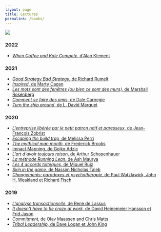 ```yaml
---
layout: page
title: Lectures 
permalink: /books/
---
```


<div class="page-title">
  <img src="{{ '/assets/images/books_title.svg' | relative_url }}"> 
</div>


### 2022 ###

* <a href="http://www.whencoffeeandkalecompete.com/" class="reading-link">_When Coffee and Kale Compete_, d'Alan Klement</a><br />

### 2021 ###

* <a href="https://www.amazon.fr/Good-Strategy-Bad-Difference-Matters/dp/0307886239" class="reading-link">_Good Strategy Bad Strategy_, de Richard Rumelt</a><br />
* <a href="https://www.amazon.fr/Inspired-Create-Tech-Products-Customers/dp/1119387507" class="reading-link">_Inspired_, de Marty Cagan</a><br />
* <a href="https://www.amazon.fr/mots-sont-fen%C3%AAtres-bien-murs/dp/2707188794" class="reading-link">_Les mots sont des fenêtres (ou bien ce sont des murs)_, de Marshall Rosenberg</a><br />
* <a href="https://www.amazon.fr/Comment-faire-amis-Dale-Carnegie/dp/2253009105" class="reading-link">_Comment se faire des amis_, de Dale Carnegie</a><br />
* <a href="https://www.amazon.fr/Renversez-vapeur-L-David-Marquet/dp/2892259924" class="reading-link">_Turn the ship around_, de L. David Marquet</a><br />

### 2020 ###

* <a href="https://www.amazon.fr/Lentreprise-lib%C3%A9r%C3%A9e-petit-patron-paresseux/dp/2749164583" class="reading-link">_L'entreprise libérée par le petit patron naïf et paresseux_, de Jean-François Zobrist
</a><br />
* <a href="https://www.amazon.fr/Escaping-Build-Trap-Effective-Management/dp/149197379X" class="reading-link">_Escaping the build trap_, de Melissa Perri</a><br />
* <a href="https://www.amazon.fr/Mythical-Man-Month-Software-Engineering-Anniversary/dp/0201835959" class="reading-link">_The mythical man month_, de Frederick Brooks</a><br />
* <a href="https://www.amazon.fr/Impact-Mapping-Software-Products-Projects/dp/0955683645" class="reading-link">Impact Mapping, de Gojko Adzic</a>
* <a href="https://www.amazon.fr/davoir-toujours-raison-Arthur-Schopenhauer/dp/284205301X" class="reading-link">_L'art d'avoir toujours raison_, de Arthur Schopenhauer</a><br />
* <a href="https://www.amazon.fr/m%C3%A9thode-Running-Lean-Transformer-succ%C3%A8s/dp/2354561237" class="reading-link">_La méthode Running Lean_, de Ash Maurya</a><br />
* <a href="https://www.amazon.fr/quatre-accords-tolt%C3%A8ques-libert%C3%A9-personnelle/dp/2889116549" class="reading-link">_Les 4 accords toltèques_, de Miguel Ruiz</a><br />
* <a href="https://www.amazon.fr/Jouer-peau-Asym%C3%A9tries-cach%C3%A9es-quotidienne/dp/2251447598" class="reading-link">_Skin in the game_, de Nassim Nicholas Taleb</a><br />
* <a href="https://www.amazon.fr/Changements-Paradoxes-psychoth%C3%A9rapie-Paul-Watzlawick/dp/2757841890" class="reading-link">_Changements: paradoxes et psychothérapie_, de Paul Watzlawick, John H. Weakland et Richard Fisch</a><br />

### 2019 ###

* <a href="https://www.amazon.fr/LANALYSE-TRANSACTIONNELLE-Ren%C3%A9-Lassus/dp/2501027647" class="reading-link">_L'analyse transactionnelle_, de René de Lassus</a><br />
* <a href="https://www.amazon.fr/Doesnt-Have-Be-Crazy-Work/dp/0062874780" class="reading-link">_It doesn't have to be crazy at work_, de David Heinemeier Hansson et Frid Jason</a><br />
* <a href="https://www.amazon.fr/Commitment-Novel-about-Managing-Project/dp/9082056909/ref=tmm_hrd_swatch_0?_encoding=UTF8&qid=&sr=" class="reading-link">_Commitment_, de Olav Maassen and Chris Matts</a><br />
* <a href="https://www.amazon.fr/Tribal-Leadership-Leveraging-Thriving-Organization/dp/0061251321" class="reading-link">_Tribal Leadership_, de Dave Logan et John King</a><br />